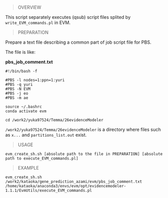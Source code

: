 > OVERVIEW

This script separately executes (qsub) script files splited by `write_EVM_commands.pl` in EVM.  

> PREPARATION

Prepare a text file describing a common part of job script file for PBS.  

The file is like:  
  

__pbs_job_comment.txt__  
```
#!/bin/bash -f

#PBS -l nodes=1:ppn=1:yuri
#PBS -q yuri
#PBS -N EVM
#PBS -j eo
#PBS -m ae

source ~/.bashrc
conda activate evm

cd /work2/yuka97524/Temma/26evidenceModeler

```

`/work2/yuka97524/Temma/26evidenceModeler` is a directory where files such as `x...` and `partitions_list.out` exist.  

> USAGE

```
evm_create_sh.sh [absolute path to the file in PREPARATION] [absolute path to execute_EVM_commands.pl]
```

> EXAMPLE
```
evm_create_sh.sh /work2/kataoka/gene_prediction_azami/evm/pbs_job_comment.txt /home/kataoka/anaconda3/envs/evm/opt/evidencemodeler-1.1.1/EvmUtils/execute_EVM_commands.pl
```

